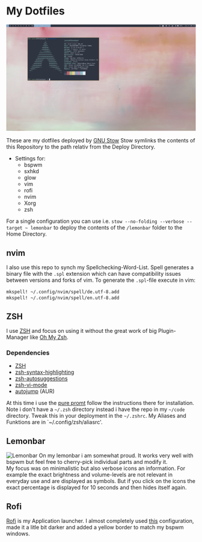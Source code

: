 # My Dotfiles

![Screenshot](image/desktop_screenshot_0.png)

These are my dotfiles deployed by [GNU Stow](https://www.gnu.org/software/stow/)
Stow symlinks the contents of this Repository to the path relativ from the Deploy Directory.

- Settings for:
	- bspwm
	- sxhkd
	- glow
	- vim
	- rofi
	- nvim
	- Xorg
	- zsh

For a single configuration you can use i.e. `stow --no-folding --verbose --target ~ lemonbar` to deploy the contents of the `/lemonbar` folder to the Home Directory.

## nvim

I also use this repo to synch my Spellchecking-Word-List. Spell generates a binary file with the `.spl` extension which can have compatibility issues between versions and forks of vim.
To generate the `.spl`-file execute in vim:
```
mkspell! ~/.config/nvim/spell/de.utf-8.add
mkspell! ~/.config/nvim/spell/en.utf-8.add
```

## ZSH

I use [ZSH](https://archlinux.org/packages/extra/x86_64/zsh/) and focus on using it without the great work of big Plugin-Manager like [Oh My Zsh](https://github.com/ohmyzsh/ohmyzsh).
### Dependencies
- [ZSH](https://archlinux.org/packages/extra/x86_64/zsh/)
- [zsh-syntax-highlighting](https://archlinux.org/packages/community/any/zsh-syntax-highlighting/)
- [zsh-autosuggestions](https://archlinux.org/packages/community/any/zsh-autosuggestions/)
- [zsh-vi-mode](https://aur.archlinux.org/packages/zsh-vi-mode)
- [autojump](https://aur.archlinux.org/packages/autojump/) (AUR)

At this time i use the [pure promt](https://github.com/sindresorhus/pure) follow the instructions there for installation. Note i don't have a `~/.zsh` directory instead i have the repo in my `~/code` directory. Tweak this in your deployment in the `~/.zshrc`.
My Aliases and Funktions are in `~/.config/zsh/aliasrc'.

## Lemonbar
![Lemonbar](image/desktop_lemonbar_0.gif)
On my lemonbar i am somewhat proud.
It works very well with bspwm but feel free to cherry-pick individual parts and modify it.  
My focus was on minimalistic but also verbose icons an information. For example the exact brightness and volume-levels are not relevant in everyday use and are displayed as symbols. But if you click on the icons the exact percentage is displayed for 10 seconds and then hides itself again.

## Rofi
[Rofi](https://github.com/davatorium/rofi) is my Application launcher.
I almost completely used [this](https://github.com/amayer5125/nord-rofi) configuration, made it a litle bit darker and added a yellow border to match my bspwm windows.


